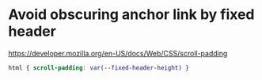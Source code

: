 # Avoid obscuring anchor link by fixed header 

https://developer.mozilla.org/en-US/docs/Web/CSS/scroll-padding


```css
html { scroll-padding: var(--fixed-header-height) }
```
